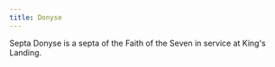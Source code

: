 ```yaml
---
title: Donyse
---
```


Septa Donyse is a septa of the Faith of the Seven in service at King's Landing.


